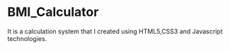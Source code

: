# BMI_Calculator
It is a calculation system that I created using HTML5,CSS3 and Javascript technologies.
